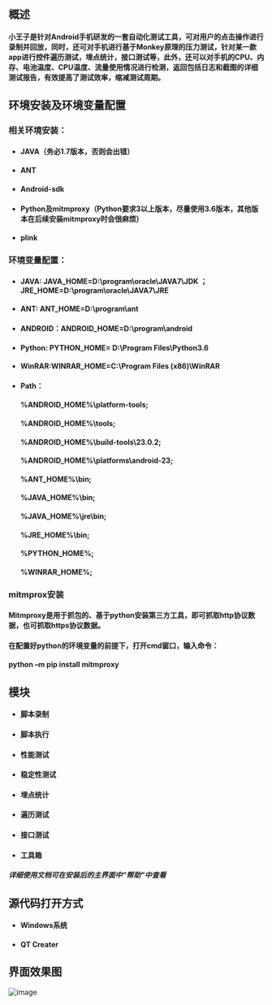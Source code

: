 ## 概述
#### 小王子是针对Android手机研发的一套自动化测试工具，可对用户的点击操作进行录制并回放，同时，还可对手机进行基于Monkey原理的压力测试，针对某一款app进行控件遍历测试，埋点统计，接口测试等，此外，还可以对手机的CPU、内存、电池温度、CPU温度、流量使用情况进行检测，返回包括日志和截图的详细测试报告，有效提高了测试效率，缩减测试周期。

## 环境安装及环境变量配置
### 相关环境安装： 
- #### JAVA（务必1.7版本，否则会出错）
- #### ANT
- #### Android-sdk
- #### Python及mitmproxy（Python要求3以上版本，尽量使用3.6版本，其他版本在后续安装mitmproxy时会很麻烦）
- #### plink

### 环境变量配置：
- #### JAVA: JAVA_HOME=D:\program\oracle\JAVA7\JDK ； JRE_HOME=D:\program\oracle\JAVA7\JRE
- #### ANT: ANT_HOME=D:\program\ant
- #### ANDROID：ANDROID_HOME=D:\program\android
- #### Python: PYTHON_HOME= D:\Program Files\Python3.6
- #### WinRAR:WINRAR_HOME=C:\Program Files (x86)\WinRAR
- #### Path：
    #### %ANDROID_HOME%\platform-tools;
    #### %ANDROID_HOME%\tools;
    #### %ANDROID_HOME%\build-tools\23.0.2;
    #### %ANDROID_HOME%\platforms\android-23;
    #### %ANT_HOME%\bin;
    #### %JAVA_HOME%\bin;
    #### %JAVA_HOME%\jre\bin;
    #### %JRE_HOME%\bin;
    #### %PYTHON_HOME%;
    #### %WINRAR_HOME%;

### mitmprox安装

#### Mitmproxy是用于抓包的、基于python安装第三方工具，即可抓取http协议数据，也可抓取https协议数据。

#### 在配置好python的环境变量的前提下，打开cmd窗口，输入命令：
#### python –m pip install mitmproxy

## 模块
- #### 脚本录制
- #### 脚本执行
- #### 性能测试
- #### 稳定性测试
- #### 埋点统计
- #### 遍历测试
- #### 接口测试
- #### 工具箱

#### *详细使用文档可在安装后的主界面中“帮助”中查看*

## 源代码打开方式
- #### Windows系统
- #### QT Creater

## 界面效果图
![image](https://github.com/chorushe/princekin/blob/master/img/princekin.png)
